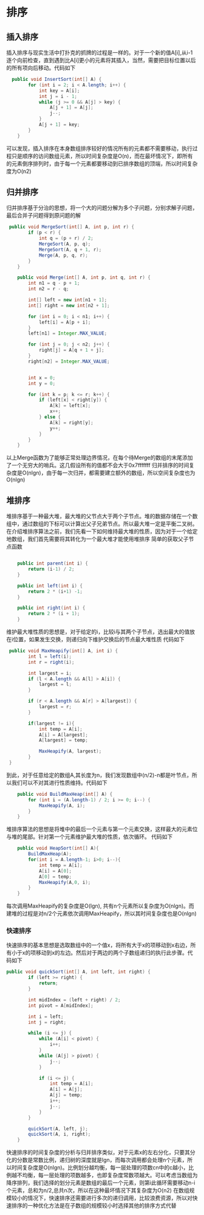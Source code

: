 # 排序 #

## 插入排序 ##
插入排序与现实生活中打扑克的抓牌的过程是一样的。对于一个新的值A[i],从i-1逐个向前检查，直到遇到比A[i]更小的元素将其插入，当然，需要把目标位置以后的所有项向后移动。代码如下
```java
  public void InsertSort(int[] A) {
        for (int i = 2; i < A.length; i++) {
            int key = A[i];
            int j = i - 1;
            while (j >= 0 && A[j] > key) {
                A[j + 1] = A[j];
                j--;
            }
            A[j + 1] = key;
        }
    }
```
可以发现，插入排序在本身数组排序较好的情况所有的元素都不需要移动，执行过程只是顺序的访问数组元素，所以时间复杂度是O(n)，而在最坏情况下，即所有的元素倒序排列时，由于每一个元素都要移动到已排序数组的顶端，所以时间复杂度为O(n2)


## 归并排序 ##
归并排序基于分治的思想，将一个大的问题分解为多个子问题，分别求解子问题，最后合并子问题得到原问题的解
```java
 public void MergeSort(int[] A, int p, int r) {
        if (p < r) {
            int q = (p + r) / 2;
            MergeSort(A, p, q);
            MergeSort(A, q + 1, r);
            Merge(A, p, q, r);
        }
    }

    public void Merge(int[] A, int p, int q, int r) {
        int n1 = q - p + 1;
        int n2 = r - q;

        int[] left = new int[n1 + 1];
        int[] right = new int[n2 + 1];

        for (int i = 0; i < n1; i++) {
            left[i] = A[p + i];
        }
        left[n1] = Integer.MAX_VALUE;

        for (int j = 0; j < n2; j++) {
            right[j] = A[q + 1 + j];
        }
        right[n2] = Integer.MAX_VALUE;


        int x = 0;
        int y = 0;

        for (int k = p; k <= r; k++) {
            if (left[x] < right[y]) {
                A[k] = left[x];
                x++;
            } else {
                A[k] = right[y];
                y++;
            }
        }
    }
```
以上Merge函数为了能够正常处理边界情况，在每个待Merge的数组的末尾添加了一个无穷大的哨兵。这几假设所有的值都不会大于0x7fffffff
归并排序的时间复杂度是O(nlgn)，由于每一次归并，都需要建立额外的数组，所以空间复杂度也为O(nlgn)

## 堆排序 ##

堆排序基于一种最大堆，最大堆的父节点大于两个子节点。堆的数据存储在一个数组中，通过数组的下标可以计算出父子兄弟节点。所以最大堆一定是平衡二叉树。在介绍堆排序算法之前，我们先看一下如何维持最大堆的性质，因为对于一个给定地数组，我们首先需要将其转化为一个最大堆才能使用堆排序
简单的获取父子节点函数
```java

    public int parent(int i) {
        return (i-1) / 2;
    }

    public int left(int i) {
        return 2 * (i+1) -1;
    }

    public int right(int i) {
        return 2 * (i + 1);
    }

```

维护最大堆性质的思想是，对于给定的i，比较i与其两个子节点，选出最大的值放在i位置，如果发生交换，则递归向下维护交换后的节点最大堆性质
代码如下
```java
 public void MaxHeapify(int[] A, int i) {
        int l = left(i);
        int r = right(i);

        int largest = i;
        if (l < A.length && A[l] > A[i]) {
            largest = l;
        }

        if (r < A.length && A[r] > A[largest]) {
            largest = r;
        }

        if(largest != i){
            int temp = A[i];
            A[i] = A[largest];
            A[largest] = temp;

            MaxHeapify(A, largest);
        }
 }
```
到此，对于任意给定的数组A,其长度为n，我们发现数组中(n/2)-n都是叶节点，所以我们可以不对其进行性质维持。代码如下
```java
    public void BuildMaxHeap(int[] A) {
        for (int i = (A.length-1) / 2; i >= 0; i--) {
            MaxHeapify(A, i);
        }
    }
```
堆排序算法的思想是将堆中的最后一个元素与第一个元素交换，这样最大的元素位与堆的尾部。针对第一个元素维护最大堆的性质，依次循环。
代码如下
```java
    public void HeapSort(int[] A){
        BuildMaxHeap(A);
        for(int i = A.length-1; i>0; i--){
            int temp = A[i];
            A[i] = A[0];
            A[0] = temp;
            MaxHeapify(A,0, i);
        }
    }
```
每次调用MaxHeapify的复杂度是O(lgn), 共有n个元素所以复杂度为O(nlgn)。而建堆的过程是对n/2个元素依次调用MaxHeapify，所以其时间复杂度也是O(nlgn)

### 快速排序 ###
快速排序的基本思想是选取数组中的一个值x，将所有大于x的项移动到x右边，所有小于x的项移动到x的左边。然后对于两边的两个子数组递归的执行此步骤。代码如下
```java
public void quickSort(int[] A, int left, int right) {
        if (left >= right) {
            return;
        }

        int midIndex = (left + right) / 2;
        int pivot = A[midIndex];

        int i = left;
        int j = right;

        while (i <= j) {
            while (A[i] < pivot) {
                i++;
            }
            while (A[j] > pivot) {
                j--;
            }

            if (i <= j) {
                int temp = A[i];
                A[i] = A[j];
                A[j] = temp;
                i++;
                j--;
            }
        }

        quickSort(A, left, j);
        quickSort(A, i, right);
    }
```
快速排序的时间复杂度的分析与归并排序类似，对于元素x的左右分化，只要其分化的分数是常数比例，递归树的深度就是lgn，而每次调用都会处理n个元素，所以时间复杂度是O(nlgn)。比例划分越均衡，每一层处理的项数cn中的c越小，比例越不均衡，每一层处理的项数越多，也即复杂度常数项越大。可以考虑当数组为降序排列，我们选择的划分元素是数组的最后一个元素，则第i此循环需要移动n-i个元素，总和为n/2,总共n次，所以在这种最坏情况下其复杂度为O(n2)
在数组规模较小的情况下，快速排序还需要进行多次的递归调用，比较浪费资源，所以对快速排序的一种优化方法是在子数组的规模较小时选择其他的排序方式代替


